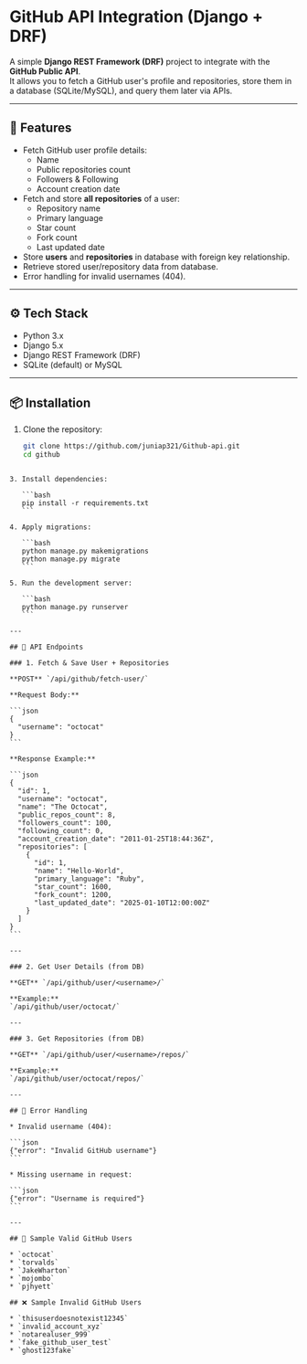 

# GitHub API Integration (Django + DRF)

A simple **Django REST Framework (DRF)** project to integrate with the **GitHub Public API**.  
It allows you to fetch a GitHub user's profile and repositories, store them in a database (SQLite/MySQL), and query them later via APIs.

---

## 🚀 Features
- Fetch GitHub user profile details:
  - Name  
  - Public repositories count  
  - Followers & Following  
  - Account creation date  
- Fetch and store **all repositories** of a user:
  - Repository name  
  - Primary language  
  - Star count  
  - Fork count  
  - Last updated date  
- Store **users** and **repositories** in database with foreign key relationship.
- Retrieve stored user/repository data from database.
- Error handling for invalid usernames (404).

---

## ⚙️ Tech Stack
- Python 3.x
- Django 5.x
- Django REST Framework (DRF)
- SQLite (default) or MySQL

---

## 📦 Installation

1. Clone the repository:
   ```bash
   git clone https://github.com/juniap321/Github-api.git
   cd github
````

3. Install dependencies:

   ```bash
   pip install -r requirements.txt
   ```

4. Apply migrations:

   ```bash
   python manage.py makemigrations
   python manage.py migrate
   ```

5. Run the development server:

   ```bash
   python manage.py runserver
   ```

---

## 🔗 API Endpoints

### 1. Fetch & Save User + Repositories

**POST** `/api/github/fetch-user/`

**Request Body:**

```json
{
  "username": "octocat"
}
```

**Response Example:**

```json
{
  "id": 1,
  "username": "octocat",
  "name": "The Octocat",
  "public_repos_count": 8,
  "followers_count": 100,
  "following_count": 0,
  "account_creation_date": "2011-01-25T18:44:36Z",
  "repositories": [
    {
      "id": 1,
      "name": "Hello-World",
      "primary_language": "Ruby",
      "star_count": 1600,
      "fork_count": 1200,
      "last_updated_date": "2025-01-10T12:00:00Z"
    }
  ]
}
```

---

### 2. Get User Details (from DB)

**GET** `/api/github/user/<username>/`

**Example:**
`/api/github/user/octocat/`

---

### 3. Get Repositories (from DB)

**GET** `/api/github/user/<username>/repos/`

**Example:**
`/api/github/user/octocat/repos/`

---

## 🛑 Error Handling

* Invalid username (404):

```json
{"error": "Invalid GitHub username"}
```

* Missing username in request:

```json
{"error": "Username is required"}
```

---

## 🧪 Sample Valid GitHub Users

* `octocat`
* `torvalds`
* `JakeWharton`
* `mojombo`
* `pjhyett`

## ❌ Sample Invalid GitHub Users

* `thisuserdoesnotexist12345`
* `invalid_account_xyz`
* `notarealuser_999`
* `fake_github_user_test`
* `ghost123fake`

